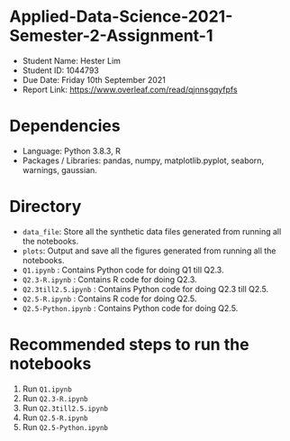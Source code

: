 # Applied-Data-Science-2021-Semester-2-Assignment-1

- Student Name: Hester Lim 
- Student ID: 1044793
- Due Date: Friday 10th September 2021
- Report Link: https://www.overleaf.com/read/qjnnsgqyfpfs

# Dependencies
- Language: Python 3.8.3, R
- Packages / Libraries: pandas, numpy, matplotlib.pyplot, seaborn, warnings, gaussian.  

# Directory
- `data_file`: Store all the synthetic data files generated from running all the notebooks. 
- `plots`: Output and save all the figures generated from running all the notebooks.
- `Q1.ipynb` : Contains Python code for doing Q1 till Q2.3. 
- `Q2.3-R.ipynb` : Contains R code for doing Q2.3. 
- `Q2.3till2.5.ipynb` : Contains Python code for doing Q2.3 till Q2.5.
- `Q2.5-R.ipynb` : Contains R code for doing Q2.5.
- `Q2.5-Python.ipynb` : Contains Python code for doing Q2.5.

# Recommended steps to run the notebooks
1. Run `Q1.ipynb`
2. Run `Q2.3-R.ipynb`
3. Run `Q2.3till2.5.ipynb`
4. Run `Q2.5-R.ipynb`
5. Run `Q2.5-Python.ipynb`

